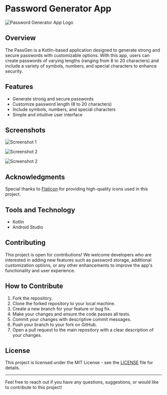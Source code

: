 # Password Generator App

![Password Generator App Logo](app/src/main/res/drawable/app_icon.png)

## Overview

The PassGen is a Kotlin-based application designed to generate strong and secure passwords with customizable options. With this app, users can create passwords of varying lengths (ranging from 8 to 20 characters) and include a variety of symbols, numbers, and special characters to enhance security.

## Features

- Generate strong and secure passwords
- Customize password length (8 to 20 characters)
- Include symbols, numbers, and special characters
- Simple and intuitive user interface

## Screenshots

![Screenshot 1](screenshots/WhatsApp%20Image%202024-05-04%20at%208.04.54%20PM(1).jpeg)

![Screenshot 2](screenshots/WhatsApp%20Image%202024-05-04%20at%208.04.54%20PM(2).jpeg)

![Screenshot 2](screenshots/WhatsApp%20Image%202024-05-04%20at%208.04.54%20PM.jpeg)

## Acknowledgments

Special thanks to [Flaticon](https://www.flaticon.com/) for providing high-quality icons used in this project.

## Tools and Technology

- Kotlin
- Android Studio

## Contributing

This project is open for contributions! We welcome developers who are interested in adding new features such as password storage, additional customization options, or any other enhancements to improve the app's functionality and user experience.

## How to Contribute

1. Fork the repository.
2. Clone the forked repository to your local machine.
3. Create a new branch for your feature or bug fix.
4. Make your changes and ensure the code passes all tests.
5. Commit your changes with descriptive commit messages.
6. Push your branch to your fork on GitHub.
7. Open a pull request to the main repository with a clear description of your changes.

## License

This project is licensed under the MIT License - see the [LICENSE](https://opensource.org/license/mit) file for details.

---

Feel free to reach out if you have any questions, suggestions, or would like to contribute to this project!
